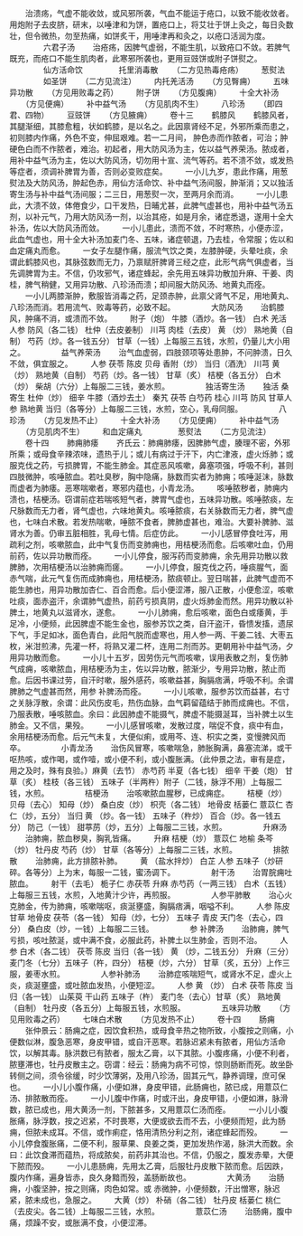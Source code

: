 <!-- { "loadSidebar": true } -->
　　治溃疡，气虚不能收敛，或风邪所袭，气血不能运于疮口，以致不能收敛者。用炮附子去皮脐，研末，以唾津和为饼，置疮口上，将艾壮于饼上灸之，每日灸数壮，但令微热，勿至热痛，如饼炙干，用唾津再和灸之，以疮口活润为度。
　　
　　六君子汤
　　治疮疡，因脾气虚弱，不能生肌，以致疮口不敛。若脾气既充，而疮口不能生肌肉者，此寒邪所袭也，更用豆豉饼或附子饼熨之。
　　
　　仙方活命饮
　　
　　托里消毒散
　　（二方见热毒疮疡）
　　葱熨法
　　
　　如圣饼
　　（二方见流注）
　　内托羌活汤
　　（方见臀痈）
　　五味异功散
　　（方见用败毒之药）
　　附子饼
　　（方见腹痈）
　　十全大补汤
　　（方见便痈）
　　补中益气汤
　　（方见肌肉不生）
　　八珍汤
　　（即四君、四物）
　　豆豉饼
　　（方见腋痈）
　　卷十三
　　鹤膝风
　　鹤膝风者，其腿渐细，其膝愈粗，状如鹤膝，是以名之。此因禀肾经不足，外邪所乘而患之，初则膝内作痛，外色不变，伸屈艰难。若一二月间， 肿色赤而作脓者，可治；肿硬色白而不作脓者，难治。初起者，用大防风汤为主，佐以益气养荣汤。脓成者，用补中益气汤为主，佐以大防风汤，切勿用十宣、流气等药。若不溃不敛，或发热等症者，须调补脾胃为善，否则必变败症矣。
　　一小儿九岁，患此作痛，用葱熨法及大防风汤，肿起色赤，用仙方活命饮、补中益气汤间服，肿渐消；又以独活寄生汤与补中益气汤间服；二三日，用葱熨一次，至两月余而消。
　　一小儿患此，大溃不敛，体倦食少，口干发热，日晡尤甚，此脾气虚甚也，用补中益气汤五剂，以补元气，乃用大防风汤一剂，以治其疮，如是月余，诸症悉退，遂用十全大补汤，佐以大防风汤而敛。
　　一小儿患此，溃而不敛，不时寒热，小便赤涩，此血气虚也，用十全大补汤加麦门冬、五味，诸症顿退，乃去桂，令常服；佐以和血定痛丸而愈。
　　一女子左腿作痛，服流气饮之类，左膝肿硬，头晕吐痰，余谓此鹤膝风也，其脉弦数而无力，乃禀赋肝脾肾三经之症，此形气病气俱虚者，当先调脾胃为主。不信，仍攻邪气，诸症蜂起，余先用五味异功散加升麻、干姜、肉桂，脾气稍健，又用异功散、八珍汤而溃；却间服大防风汤、地黄丸而痊。
　　一小儿两膝渐肿，敷服皆消毒之药，足颈赤肿，此禀父肾气不足，用地黄丸、八珍汤而消。若用流气、败毒等药，必致不起。
　　
　　大防风汤
　　治鹤膝风，肿痛不消，或溃而不敛。
　　附子（炮） 牛膝（酒炒。各一钱） 白术 羌活 人参 防风（各二钱） 杜仲（去皮姜制） 川芎 肉桂（去皮） 黄 （炒） 熟地黄（自制） 芍药（炒。各一钱五分） 甘草（一钱）上每服三五钱，水煎，仍量儿大小用之。
　　
　　益气养荣汤
　　治气血虚弱，四肢颈项等处患肿，不问肿溃，日久不敛，俱宜服之。
　　人参 茯苓 陈皮 贝母 香附（炒） 当归（酒洗） 川芎 黄（炒） 熟地黄（自制） 芍药（炒。各一钱） 甘草（炙） 桔梗（各五分） 白术（炒） 柴胡（六分）上每服二三钱，姜水煎。
　　
　　独活寄生汤
　　独活 桑寄生 杜仲（炒） 细辛 牛膝（酒炒去土） 秦艽 茯苓 白芍药 桂心 川芎 防风 甘草人参 熟地黄 当归（各等分）上每服二三钱，水煎，空心，乳母同服。
　　
　　八珍汤
　　（方见发热不止）
　　十全大补汤
　　（方见便痈）
　　补中益气汤
　　（方见肌肉不生）
　　和血定痛丸
　　
　　葱熨法
　　（二方见流注）
　　卷十四
　　肺痈肺痿
　　齐氏云：肺痈肺痿，因脾肺气虚，腠理不密，外邪所乘；或母食辛辣浓味，遗热于儿；或儿有病过于汗下，内亡津液，虚火烁肺；或服克伐之药，亏损脾胃，不能生肺金。其症恶风咳嗽，鼻塞项强，呼吸不利，甚则四肢微肿，咳唾脓血。若吐臭秽，胸中隐痛，脉数而实者为肺痈；咳唾涎沫，脉数而虚者为肺痿。恶寒喘嗽者，寒邪内蕴也，小青龙汤。
　　咳唾脓秽者，肺痈内溃也，桔梗汤。窃谓前症若喘咳短气者，脾胃气虚也，五味异功散。咳唾脓痰，左尺脉数而无力者，肾气虚也，六味地黄丸。咳唾脓痰，右关脉数而无力者，脾气虚也，七味白术散。若发热喘嗽，唾脓不食者，脾肺虚甚也，难治。大要补脾肺、滋肾水为善。仍审五脏相胜，乳母七情。后症仿此。
　　一小儿感冒停食吐泻，用疏利之剂，咳嗽脓血，此中气复伤而变肺痈也，用桔梗汤而愈。后咳嗽吐血，仍用前药，佐以异功散而痊。
　　一小儿停食，服泻药而变肺痈，余先用异功散以救脾肺，次用桔梗汤以治肺痈而瘥。
　　一小儿停食，服克伐之药，唾痰腥气，面赤气喘，此元气复伤而成肺痈也，用桔梗汤，脓痰顿止。翌日喘甚，此脾气虚而不能生肺也，用异功散加杏仁、百合而愈。后小便涩滞，服八正散，小便愈涩，咳嗽吐痰，面赤盗汗，余谓肺气虚热，前药亏损真阴，虚火烁肺金而然。用异功散以补脾土，地黄丸以滋肾水，遂愈。
　　一小儿肺痈，愈后咳嗽，面色白或痿黄，手足冷，小便频，此因脾虚不能生金也，服参苏饮之类，自汗盗汗，昏愦发搐，遗尿下气，手足如冰，面色青白，此阳气脱而虚寒也，用人参一两、干姜二钱、大枣五枚，米泔煎沸，先灌一杯，将熟又灌二杯，连用二剂而苏。更朝用补中益气汤，夕用异功散而愈。
　　一小儿十五岁，因劳伤元气而咳嗽，误用表散之剂，复伤肺气成痈，咳嗽脓血，用桔梗汤为主，佐以异功散，脓渐少，专用异功散，脓止而愈。后因书课过劳，自汗时嗽，服外感药，咳嗽益甚，胸膈痞满，呼吸不利。余谓脾肺之气虚甚而然，用参 补脾汤而痊。
　　一小儿咳嗽，服参苏饮而益甚，右寸之关脉浮散，余谓：此风伤皮毛，热伤血脉，血气羁留蕴结于肺而成痈也。不信，乃服表散，唾咳脓血。余曰：此因肺虚不能摄气，脾虚不能摄涎耳，当补脾土以生肺金。又不信，果殁。
　　一小儿感冒咳嗽，发散过度，喘促不食，痰中有血，余用桔梗汤而愈。后元气未复，大便似痢，或用芩、连、枳实之类，变慢脾风而卒。
　　
　　小青龙汤
　　治伤风冒寒，咳嗽喘急，肺胀胸满，鼻塞流涕，或干呕热咳，或作喝，或作噎，或小便不利，或小腹胀满。（此仲景之法，审有是症，用之及时，殊有良验。）麻黄（去节） 赤芍药 半夏（各七钱） 细辛 干姜（炮） 甘草（炙） 桂枝（各三钱） 五味子（半两杵）附子（二钱，脉浮不用）上每服二钱，水煎。
　　
　　桔梗汤
　　治咳嗽脓血腥秽，已成痈症。
　　桔梗（炒） 贝母（去心） 知母（炒） 桑白皮（炒） 枳壳（各二钱） 地骨皮 栝蒌仁 薏苡仁 杏仁（炒，五分） 当归 黄 （炒。各一钱） 五味子（杵炒） 百合（炒。各一钱五分） 防己（一钱） 甜葶苈（炒，五分）上每服二三钱，水煎。
　　
　　升麻汤
　　治肺痈，脓血秽臭，胸乳皆痛。
　　升麻 桔梗（炒） 薏苡仁 地榆 条芩（炒） 牡丹皮 芍药（炒） 甘草（各等分）上每服二三钱，水煎。
　　
　　排脓散
　　治肺痈，此方排脓补肺。
　　黄 （盐水拌炒） 白芷 人参 五味子（炒研碎。各等分）上为末，每服一二钱，蜜汤调下。
　　
　　射干汤
　　治胃脘痈吐脓血。
　　射干（去毛） 栀子仁 赤茯苓 升麻 赤芍药（一两三钱） 白术（五钱）上每服三五钱，水煎，入地黄汁少许，再煎服。
　　
　　人参平肺散
　　治心火克肺金，传为肺痈，咳嗽喘呕，痰涎壅盛，胸膈痞满，咽嗌不利。
　　人参 陈皮 甘草 地骨皮 茯苓（各一钱） 知母（炒，七分） 五味子 青皮 天门冬（去心，四分） 桑白皮（炒，一钱）上每服二三钱。
　　
　　参 补脾汤
　　治肺痈，脾气亏损，咳吐脓涎，或中满不食，必服此药，补脾土以生肺金，否则不治。
　　人参 白术（各二钱） 茯苓 陈皮 当归（各一钱） 黄 （炒，二钱五分） 升麻（三分） 麦门冬（七分）五味子（杵，四分） 桔梗（炒，六分） 甘草（炙，五分）上作三服，姜枣水煎。
　　
　　人参补肺汤
　　治肺症咳喘短气，或肾水不足，虚火上炎，痰涎壅盛，或吐脓血发热，小便短涩。
　　人参 黄 （炒） 白术 茯苓 陈皮 当归（各一钱） 山茱萸 干山药 五味子（杵） 麦门冬（去心）甘草（炙） 熟地黄（自制） 牡丹皮（各五分）上每服五钱，水煎服。
　　
　　五味异功散
　　（方见用败毒之药）
　　七味白术散
　　（方见发热不止）
　　卷十四
　　肠痈
　　张仲景云：肠痈之症，因饮食积热，或母食辛热之物所致，小腹按之则痛，小便数似淋，腹急恶寒，身皮甲错，或自汗恶寒。若脉迟紧未有脓者，用仙方活命饮，以解其毒。脉洪数已有脓者，服太乙膏，以下其脓。小腹疼痛，小便不利者，脓壅滞也，牡丹皮散主之。窃谓：经云：肠痈为病不可惊，惊则肠断而死。故坐卧转侧之间，须令徐缓，时少饮薄粥，及用八珍汤，固其元气，静养调理，庶可保也。
　　一小儿小腹作痛，小便如淋，身皮甲错，此肠痈也，脓已成，用薏苡仁汤、排脓散而痊。
　　一小儿腹中作痛，时或汗出，身皮甲错，小便如淋，脉滑数，脓已成也，用大黄汤一剂，下脓甚多，又用薏苡仁汤而痊。
　　一小儿小腹胀痛，脉浮数，按之迟紧，不时畏寒，大便或欲去而不去，小便频而短，此为肠痈，但脓未成耳。不信，或作痢症，恪用清热分利之剂，诸症蜂起而殁。
　　一小儿停食腹胀痛，二便不利，服草果、良姜之类，更加发热作渴，脉洪大而数。余曰：此饮食滞而蕴热，将成脓矣，前药非其治也。不信，仍服之，腹发赤晕，大便下脓而殁。
　　一小儿患肠痈，先用太乙膏，后服牡丹皮散下脓而愈。后因跌，腹内作痛，遍身皆赤，良久身黯而殁，盖肠断故也。
　　
　　大黄汤
　　治肠痈，小腹坚肿，按之则痛，肉色如常。或 赤微肿，小便频数，汗出憎寒，脉迟紧，脓未成也，急服之。
　　大黄（炒） 朴硝（各二钱） 牡丹皮 栝蒌仁 桃仁（去皮尖。各二钱）上每服二三钱，水煎。
　　
　　薏苡仁汤
　　治肠痈，腹中痛，烦躁不安，或胀满不食，小便涩滞。
